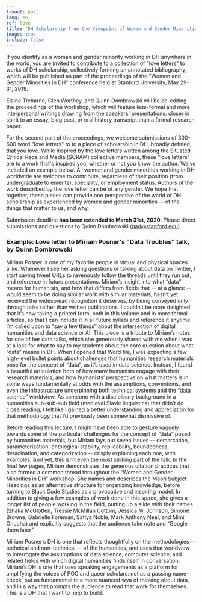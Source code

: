 ```yaml
---
layout: post
lang: en
ref: love
title: "DH Scholarship from the Viewpoint of Women and Gender Minorities"
image: true
include: false
---
```


If you identify as a woman and gender minority working in DH anywhere in the world, you are invited to contribute to a collection of "love letters" to works of DH scholarship, collectively forming an annotated bibliography, which will be published as part of the proceedings of the "Women and Gender Minorities in DH" conference held at Stanford University, May 29-31, 2019.

<!-- Read more -->

Elaine Treharne, Glen Worthey, and Quinn Dombrowski will be co-editing the proceedings of the workshop, which will feature less-formal and more interpersonal writings drawing from the speakers' presentations: closer in spirit to an essay, blog post, or oral history transcript than a formal research paper. 

For the second part of the proceedings, we welcome submissions of 300-600 word "love letters" to to a piece of scholarship in DH, broadly defined, that you love. While inspired by the love letters written among the  Situated Critical Race and Media (SCRAM) collective members, these "love letters" are to a work that's inspired you, whether or not you know the author. We’ve included an example below. All women and gender minorities working in DH worldwide are welcome to contribute, regardless of their position (from undergraduate to emerita), speciality, or employment status. Authors of the work described by the love letter can be of any gender. We hope that together, these pieces can provide one perspective of the world of DH scholarship as experienced by women and gender minorities -- of the things that matter to us, and why.

Submission deadline **has been extended to March 31st, 2020**. Please direct submissions and questions to Quinn Dombrowski (qad@stanford.edu).

### Example: Love letter to Miriam Posner's "Data Troubles" talk, by Quinn Dombrowski
Miriam Posner is one of my favorite people in virtual and physical spaces alike. Whenever I see her asking questions or talking about data on Twitter, I start saving tweet URLs to ravenously follow the threads until they run out, and reference in future presentations. Miriam’s insight into what “data” means for humanists, and how that differs from fields that -- at a glance -- would seem to be doing similar work with similar materials, hasn’t yet received the widespread recognition it deserves, by being conveyed only through talks rather than written publications. I couldn’t be more delighted that it’s now taking a printed form, both in this volume and in more formal articles, so that I can include it in all future syllabi and reference it anytime I’m called upon to “say a few things” about the intersection of digital humanities and data science or AI. This piece is a tribute to Miriam’s notes for one of her data talks, which she generously shared with me when I was at a loss for what to say to my students about the core question about what “data” means in DH. When I opened that Word file, I was expecting a few high-level bullet points about challenges that humanities research materials pose for the concept of “data”, as it’s used in data science. Instead, I found a beautiful articulation both of how many humanists engage with their research materials, and how humanists’ perspective on what matters is in some ways fundamentally at odds with the assumptions, conventions, and even the infrastructure underpinning both technical systems and the “data science” worldview. As someone with a disciplinary background in a humanities sub-sub-sub field (medieval Slavic linguistics) that didn’t do close reading, I felt like I gained a better understanding and appreciation for that methodology that I’d previously been somewhat dismissive of. 

Before reading this lecture, I might have been able to gesture vaguely towards some of the particular challenges for the concept of “data” posed by humanities materials, but Miriam lays out seven issues -- demarcation, parameterization, ontological stability, replicability, boundedness, deracination, and categorization -- crisply explaining each one, with examples. And yet, this isn’t even the most striking part of the talk. In the final few pages, Miriam demonstrates the generous citation practices that also formed a common thread throughout the “Women and Gender Minorities in DH” workshop. She names and describes the Maori Subject Headings as an alternative structure for organizing knowledge, before turning to Black Code Studies as a provocative and inspiring model. In addition to giving a few examples of work done in this space, she gives a longer list of people working in the field, putting up a slide with their names (Shaka McGlotten, Tressie McMillan Cottom, Jessica M. Johnson, Simone Browne, Gabrielle Foreman, Safiya Noble, Mark Anthony Neal, and Mimi Onuoha) and explicitly suggests that the audience take note and “Google them later”.

Miriam Posner’s DH is one that reflects thoughtfully on the methodologies -- technical and non-technical -- of the humanities, and uses that worldview to interrogate the assumptions of data science, computer science, and related fields with which digital humanities finds itself in conversation. Miriam’s DH is one that uses speaking engagements as a platform for amplifying the voices of POC and queer scholars: not as a passing name-check, but as fundamental to a more nuanced wya of thinking about data, and in a way that prompts the audience to read that work for themselves. This is a DH that I want to help to build.

